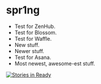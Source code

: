 spr1ng
======

* Test for ZenHub.
* Test for Blossom.
* Test for Waffle.
* New stuff.
* Newer stuff.
* Test for Asana.
* Most newest, awesome-est stuff.

[![Stories in Ready](https://badge.waffle.io/b3rnard0/spr1ng.svg?label=ready&title=Ready)](http://waffle.io/b3rnard0/spr1ng)


